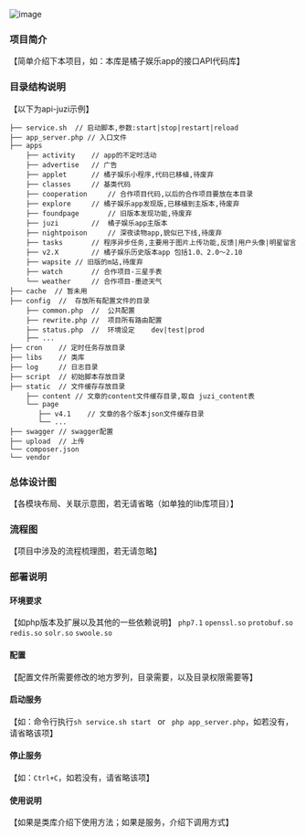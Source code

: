 ![image](http://cdn.happyjuzi.com/juzi-pc/pc1.6.2/img/new_logo.png)
### 项目简介
【简单介绍下本项目，如：本库是橘子娱乐app的接口API代码库】

### 目录结构说明
【以下为api-juzi示例】

```
├── service.sh  // 启动脚本,参数:start|stop|restart|reload
├── app_server.php // 入口文件
├── apps
    ├── activity    // app的不定时活动
    ├── advertise   // 广告
    ├── applet      // 橘子娱乐小程序,代码已移植,待废弃
    ├── classes     // 基类代码
    ├── cooperation     // 合作项目代码,以后的合作项目要放在本目录
    ├── explore     // 橘子娱乐app发现版,已移植到主版本,待废弃
    ├── foundpage       // 旧版本发现功能,待废弃
    ├── juzi        //  橘子娱乐app主版本
    ├── nightpoison     // 深夜读物app,貌似已下线,待废弃
    ├── tasks       // 程序异步任务,主要用于图片上传功能,反馈|用户头像|明星留言
    ├── v2.X        // 橘子娱乐历史版本app 包括1.0、2.0～2.10
    ├── wapsite // 旧版的m站,待废弃
    ├── watch       // 合作项目-三星手表
    └── weather     // 合作项目-墨迹天气
├── cache  // 暂未用
├── config  //  存放所有配置文件的目录
    ├── common.php  //  公共配置
    ├── rewrite.php //  项目所有路由配置
    ├── status.php  //  环境设定    dev|test|prod
    ├── ...
├── cron    // 定时任务存放目录
├── libs    // 类库
├── log     // 日志目录 
├── script  // 初始脚本存放目录
├── static  // 文件缓存存放目录
    ├── content // 文章的content文件缓存目录,取自 juzi_content表
    └── page
       ├── v4.1    // 文章的各个版本json文件缓存目录
       └── ...
├── swagger // swagger配置
├── upload  // 上传
└── composer.json
└── vendor  
```
### 总体设计图
【各模块布局、关联示意图，若无请省略（如单独的lib库项目）】

### 流程图
【项目中涉及的流程梳理图，若无请忽略】

### 部署说明

#### 环境要求
【如php版本及扩展以及其他的一些依赖说明】
`php7.1`
`openssl.so` `protobuf.so` `redis.so` `solr.so`     `swoole.so`

#### 配置
【配置文件所需要修改的地方罗列，目录需要，以及目录权限需要等】

#### 启动服务
【如：命令行执行`sh service.sh start ` or ` php app_server.php`，如若没有，请省略该项】
#### 停止服务
【如：`Ctrl+C`，如若没有，请省略该项】
#### 使用说明
【如果是类库介绍下使用方法；如果是服务，介绍下调用方式】
